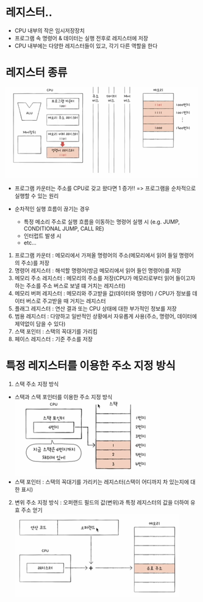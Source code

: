 # 레지스터..
- CPU 내부의 작은 임시저장장치
- 프로그램 속 명령어 & 데이터는 실행 전후로 레지스터에 저장
- CPU 내부에는 다양한 레지스터들이 있고, 각기 다른 역할을 한다

# 레지스터 종류
![alt text](../CPU/image/image-5.png)
- 프로그램 카운터는 주소를 CPU로 갖고 왔다면 1 증가!!
=> 프로그램을 순차적으로 실행할 수 있는 원리

- 순차적인 실행 흐름이 끊기는 경우
    - 특정 메소리 주소로 실행 흐름을 이동하는 명령어 실행 시
    (e.g. JUMP, CONDITIONAL JUMP, CALL RE)
    - 인터럽트 발생 시
    - etc...
1. 프로그램 카운터 : 메모리에서 가져올 명령어의 주소(메모리에서 읽어 들일 명령어의 주소)를 저장
2. 명령어 레지스터 : 해석할 명령어(방금 메모리에서 읽어 들인 명령어)를 저장
3. 메모리 주소 레지스터 : 메모리의 주소를 저장(CPU가 메모리로부터 읽어 들이고자 하는 주소를 주소 버스로 보낼 떄 거치는 레지스터)
4. 메모리 버퍼 레지스터 : 메모리와 주고받을 값(데이터와 명령어) / CPU가 정보를 데이터 버스로 주고받을 때 거치는 레지스터
5. 플래그 레지스터 : 연산 결과 또는 CPU 상태에 대한 부가적인 정보를 저장
6. 범용 레지스터 : 다양하고 일반적인 상황에서 자유롭게 사용(주소, 명령어, 데이터에 제약없이 담을 수 있다)
7. 스택 포인터 : 스택의 꼭대기를 가리킴
8. 페이스 레지스터 : 기준 주소를 저장


# 특정 레지스터를 이용한 주소 지정 방식
1. 스택 주소 지정 방식 
- 스택과 스택 포인터를 이용한 주소 지정 방식
![alt text](../CPU/image/image-6.png)
- 스택 포인터 : 스택의 꼭대기를 가리키는 레지스터(스택이 어디까지 차 있는지에 대한 표시)

2. 변위 주소 지정 방식 : 오퍼랜드 필드의 값(변위)과 특정 레지스터의 값을 더하여 유효 주소 얻기
![alt text](../CPU/image/image-7.png)